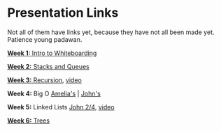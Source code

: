 # Presentation Links

Not all of them have links yet, because they have not all been made yet. Patience young padawan. 


[**Week 1:** Intro to Whiteboarding](https://docs.google.com/presentation/d/1cSM01KiR6BrNnwIiODO6p3R32MspFiNHppCYOsoKAy4/edit#slide=id.p)

[**Week 2:** Stacks and Queues](https://docs.google.com/presentation/d/1IXc1fcIdf2kN4zckkPuwac7QiUG6owzotFuFmA7_dac/edit?usp=sharing)

[**Week 3:** Recursion](https://www.dropbox.com/s/sz5kkyxt5rj4ann/Recursion%20Keynote.zip?dl=0), [video](https://www.youtube.com/watch?v=VhlRKInWjkI&feature=youtu.be&t=59s)

**Week 4:** Big O <a href="https://docs.google.com/presentation/d/1TmRtZTShtrOcRsdRdfpXXY671YhfhzjwdUc9AuPBIY4/edit?usp=sharing">Amelia's</a>  | <a href="https://www.dropbox.com/s/in7y5y4u0v0tjym/john_big_o.pptx?dl=0">John's</a>

**Week 5:** Linked Lists <a href="https://www.dropbox.com/s/8pk9khuru83b3iv/lists.pdf?dl=0">John 2/4</a>, [video](https://talks.devbootcamp.com/whiteboarding-and-algorithms-night-linked-lists-4-slash-4-slash-15)

[**Week 6:** Trees](https://docs.google.com/presentation/d/1KCL309jqfXTvIwt7VwIhiau70mGCKLB2mIQWjKVI_1A/edit?usp=sharing)
